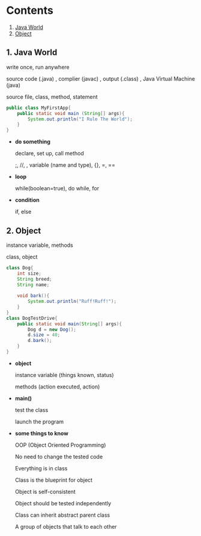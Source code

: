 # Contents

1. [Java World](#1)
2. [Object](#2)

<a id="1"></a>

## 1. Java World

write once, run anywhere

source code (.java) , complier (javac) , output (.class) , Java Virtual Machine (java) 

source file, class, method, statement

```java
public class MyFirstApp{
    public static void main (String[] args){
        System.out.println("I Rule The World");
    }
}
```

- **do something**

	declare, set up, call method

	;, //,  , variable (name and type), {}, =, ==

- **loop**

	while(boolean=true), do while, for

- **condition**

	if, else
	

<a id="2"></a>

## 2. Object

instance variable, methods

class, object

```java
class Dog{
    int size;
    String breed;
    String name;
    
    void bark(){
        System.out.println("Ruff!Ruff!");
    }
}
class DogTestDrive{
    public static void main(String[] args){
        Dog d = new Dog();
        d.size = 40;
        d.bark();
    }
}
```

- **object**

  instance variable (things known, status)

  methods (action executed, action)

- **main()**

	test the class

	launch the program

- **some things to know**

  OOP (Object Oriented Programming) 

  No need to change the tested code

  Everything is in class

  Class is the blueprint for object

  Object is self-consistent

  Object should be tested independently

  Class can inherit abstract parent class

  A group of objects that talk to each other

  

  
